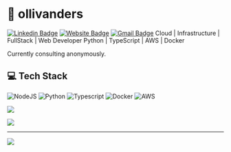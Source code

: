 # 💫 ollivanders

[![Linkedin Badge](https://img.shields.io/badge/-oliver-baxadall-blue?style=flat&logo=Linkedin&logoColor=white&link=https://www.linkedin.com/in/oliver-baxandall/)](https://www.linkedin.com/in/oliver-baxandall/)
[![Website Badge](https://img.shields.io/badge/-ollivander.dev-47CCCC?style=flat&logo=Google-Chrome&logoColor=white&link=https://jessicalim.me)](https://ollivanders.dev)
[![Gmail Badge](https://img.shields.io/badge/-oliver@baxandall.dev-c14438?style=flat&logo=Gmail&logoColor=white&link=mailto:jessicalim813@gmail.com)](mailto:oliver@baxandall.dev)
Cloud | Infrastructure | FullStack | Web Developer
Python | TypeScript | AWS | Docker

Currently consulting anonymously.

## 💻 Tech Stack

![NodeJS](https://img.shields.io/badge/node.js-6DA55F?style=for-the-badge&logo=node.js&logoColor=white) ![Python](https://img.shields.io/badge/python-3670A0?style=for-the-badge&logo=python&logoColor=ffdd54) ![Typescript](https://shields.io/badge/TypeScript-3178C6?logo=TypeScript&logoColor=FFF&style=flat-square) ![Docker](https://img.shields.io/badge/docker-%230db7ed.svg?style=for-the-badge&logo=docker&logoColor=white) ![AWS](https://img.shields.io/badge/AWS-%23FF9900.svg?style=for-the-badge&logo=amazon-aws&logoColor=white)

![](https://github-readme-stats.vercel.app/api/top-langs/?username=ollivanders&theme=dracula&hide_border=false&include_all_commits=false&count_private=false&layout=compact)

![](https://github-contributor-stats.vercel.app/api?username=ollivanders&limit=5&theme=synthwave&combine_all_yearly_contributions=true)

---
[![](https://visitcount.itsvg.in/api?id=ollivanders&icon=0&color=0)](https://visitcount.itsvg.in)

